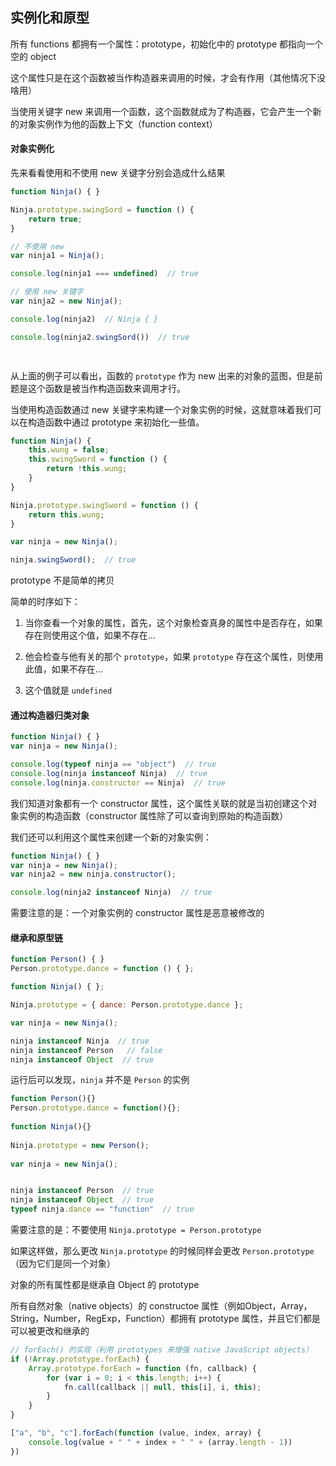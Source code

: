 ## 实例化和原型

所有 functions 都拥有一个属性：prototype，初始化中的 prototype 都指向一个空的 object

这个属性只是在这个函数被当作构造器来调用的时候，才会有作用（其他情况下没啥用）

当使用关键字 new 来调用一个函数，这个函数就成为了构造器，它会产生一个新的对象实例作为他的函数上下文（function context）

#### 对象实例化

先来看看使用和不使用 new 关键字分别会造成什么结果

```js
function Ninja() { }

Ninja.prototype.swingSord = function () {
    return true;
}

// 不使用 new
var ninja1 = Ninja();

console.log(ninja1 === undefined)  // true

// 使用 new 关键字
var ninja2 = new Ninja();

console.log(ninja2)  // Ninja { }

console.log(ninja2.swingSord())  // true

 
```

从上面的例子可以看出，函数的 ```prototype``` 作为 new 出来的对象的蓝图，但是前题是这个函数是被当作构造函数来调用才行。

当使用构造函数通过 new 关键字来构建一个对象实例的时候，这就意味着我们可以在构造函数中通过 prototype 来初始化一些值。

```js
function Ninja() {
    this.wung = false;
    this.swingSword = function () {
        return !this.wung;
    }
}

Ninja.prototype.swingSword = function () {
    return this.wung;
}

var ninja = new Ninja();

ninja.swingSword();  // true
```

prototype 不是简单的拷贝

简单的时序如下：

1. 当你查看一个对象的属性，首先，这个对象检查真身的属性中是否存在，如果存在则使用这个值，如果不存在…

2. 他会检查与他有关的那个 ```prototype```，如果 ```prototype``` 存在这个属性，则使用此值，如果不存在…

3. 这个值就是 ```undefined```


#### 通过构造器归类对象

```js
function Ninja() { }
var ninja = new Ninja();

console.log(typeof ninja == "object")  // true
console.log(ninja instanceof Ninja)  // true
console.log(ninja.constructor == Ninja)  // true
```

我们知道对象都有一个 constructor 属性，这个属性关联的就是当初创建这个对象实例的构造函数（constructor 属性除了可以查询到原始的构造函数）

我们还可以利用这个属性来创建一个新的对象实例：

```js
function Ninja() { }
var ninja = new Ninja();
var ninja2 = new ninja.constructor();

console.log(ninja2 instanceof Ninja)  // true
```

需要注意的是：一个对象实例的 constructor 属性是恶意被修改的


#### 继承和原型链

```js
function Person() { }
Person.prototype.dance = function () { };

function Ninja() { };

Ninja.prototype = { dance: Person.prototype.dance };

var ninja = new Ninja();

ninja instanceof Ninja  // true
ninja instanceof Person   // false
ninja instanceof Object  // true
```

运行后可以发现，```ninja``` 并不是 ```Person``` 的实例

```js
function Person(){}   
Person.prototype.dance = function(){};   
 
function Ninja(){}   
 
Ninja.prototype = new Person();   
 
var ninja = new Ninja();


ninja instanceof Person  // true
ninja instanceof Object  // true
typeof ninja.dance == "function"  // true
```

需要注意的是：不要使用 ```Ninja.prototype = Person.prototype```

如果这样做，那么更改 ```Ninja.prototype``` 的时候同样会更改 ```Person.prototype```（因为它们是同一个对象）

对象的所有属性都是继承自 Object 的 prototype

所有自然对象（native objects）的 constructoe 属性（例如Object，Array，String，Number，RegExp，Function）都拥有 prototype 属性，并且它们都是可以被更改和继承的

```js
// forEach() 的实现（利用 prototypes 来增强 native JavaScript objects）
if (!Array.prototype.forEach) {
    Array.prototype.forEach = function (fn, callback) {
        for (var i = 0; i < this.length; i++) {
            fn.call(callback || null, this[i], i, this);
        }
    }
}

["a", "b", "c"].forEach(function (value, index, array) {
    console.log(value + " " + index + " " + (array.length - 1))
})
```



































